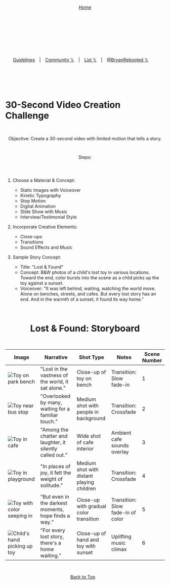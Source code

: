
<div align="right" style="display: flex; flex-wrap: wrap; justify-content: center; align-items: center; gap: 1em; margin: 4em 0;">

<a href="https://openstorytelling.com">Home</a>

<div align="left" style="display: flex; flex-wrap: wrap; justify-content: center; align-items: center; gap: 1em; margin: 4em 0;">

<div align="center" style="display: flex; flex-wrap: wrap; justify-content: center; align-items: center; gap: 1em; margin: 4em 0;">
<a href="https://docs.github.com/en/site-policy/github-terms/github-community-guidelines">Guidelines</a> | <a href="https://twitter.com/i/communities/1669222125591318528">Community 𝕏</a> | <a href="https://twitter.com/i/lists/1675490119095140352">List 𝕏</a> | <a href="https://twitter.com/BryanRebooted/bio" target="_blank">@BryanRebooted 𝕏</a><br><br>
</div>

<a id="top"></a> 

# 30-Second Video Creation Challenge

Objective: 
Create a 30-second video with limited motion that tells a story.

Steps:

1. Choose a Material & Concept:
   - Static Images with Voiceover
   - Kinetic Typography
   - Stop Motion
   - Digital Animation
   - Slide Show with Music
   - Interview/Testimonial Style

2. Incorporate Creative Elements:
   - Close-ups
   - Transitions
   - Sound Effects and Music

3. Sample Story Concept:
   - Title: "Lost & Found"
   - Concept: B&W photos of a child's lost toy in various locations. Toward the end, color bursts into the scene as a child picks up the toy against a sunset.
   - Voiceover: "It was left behind, waiting, watching the world move. Alone on benches, streets, and cafes. But every lost story has an end. And in the warmth of a sunset, it found its way home."

# Lost & Found: Storyboard

| Image | Narrative | Shot Type | Notes | Scene Number |
|-------|-----------|-----------|-------|--------------|
| ![Toy on park bench](https://github.com/BryanHarrisScripts/BryanHarrisScripts/blob/main/BryanRebooted_a_park_with_trees_and_grass_with_a_hill_and_the_s_12eff836-4143-4487-98cb-47c9732a7d89.png) | "Lost in the vastness of the world, it sat alone." | Close-up of toy on bench | Transition: Slow fade-in | 1 |
| ![Toy near bus stop](https://github.com/BryanHarrisScripts/BryanHarrisScripts/blob/main/BryanRebooted_Medium_shot_with_people_looking_at_the_toy_but_wa_1f4f5eea-1960-4c16-8b98-fe9f781a34e1.png) | "Overlooked by many, waiting for a familiar touch." | Medium shot with people in background | Transition: Crossfade | 2 |
| ![Toy in cafe](https://github.com/BryanHarrisScripts/BryanHarrisScripts/blob/main/BryanRebooted_Medium_shot_with_people_looking_at_the_toy_but_wa_69739d6b-4bcc-4308-ab92-9a8c0b694d93.png) | "Among the chatter and laughter, it silently called out." | Wide shot of cafe interior | Ambient cafe sounds overlay | 3 |
| ![Toy in playground](https://github.com/BryanHarrisScripts/BryanHarrisScripts/blob/main/BryanRebooted_a_park_with_trees_and_grass_with_a_hill_and_the_s_12eff836-4143-4487-98cb-47c9732a7d89.png) | "In places of joy, it felt the weight of solitude." | Medium shot with distant playing children | Transition: Crossfade | 4 |
| ![Toy with color seeping in](https://github.com/BryanHarrisScripts/BryanHarrisScripts/blob/main/BryanRebooted_a_young_girl_running_towards_a_park_bench_happy_s_46e834fc-d732-46f8-91dd-7b0d171294bc.png) | "But even in the darkest moments, hope finds a way." | Close-up with gradual color transition | Transition: Slow fade-in of color | 5 |
| ![Child's hand picking up toy](https://github.com/BryanHarrisScripts/BryanHarrisScripts/blob/main/BryanRebooted_At_home_in_a_childs_bedroom_filled_with_stuffed_a_5cd2ff8c-533a-4d0f-b063-2fee078ef491.png) | "For every lost story, there's a home waiting." | Close-up of hand and toy with sunset | Uplifting music climax | 6 |

<a href="#top">Back to Top</a>

---
